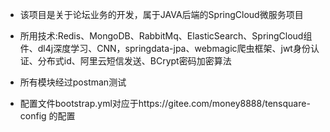 * 该项目是关于论坛业务的开发，属于JAVA后端的SpringCloud微服务项目

* 所用技术:Redis、MongoDB、RabbitMq、ElasticSearch、SpringCloud组件、dl4j深度学习、CNN，springdata-jpa、webmagic爬虫框架、jwt身份认证、分布式id、阿里云短信发送、BCrypt密码加密算法

* 所有模块经过postman测试
  
* 配置文件bootstrap.yml对应于https://gitee.com/money8888/tensquare-config
的配置 
